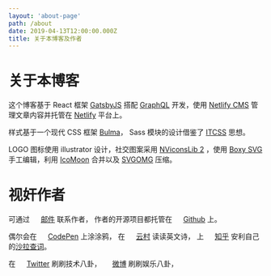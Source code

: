 ```yaml
---
layout: 'about-page'
path: /about
date: 2019-04-13T12:00:00.000Z
title: 关于本博客及作者
---
```


# 关于本博客

这个博客基于 React 框架 [GatsbyJS](https://gatsbyjs.org) 搭配 [GraphQL](https://graphql.org/) 开发，使用 [Netlify CMS](https://www.netlifycms.org/) 管理文章内容并托管在 [Netlify](https://www.netlify.com/) 平台上。

样式基于一个现代 CSS 框架 [Bulma](https://bulma.io/)， Sass 模块的设计借鉴了 [ITCSS](https://itcss.io/) 思想。

LOGO 图标使用 illustrator 设计，社交图案采用 [NViconsLib 2](https://github.com/nullice/NViconsLib_Silhouette) ，使用 [Boxy SVG](https://boxy-svg.com/) 手工编辑，利用 [IcoMoon](https://icomoon.io/) 合并以及 [SVGOMG](https://jakearchibald.github.io/svgomg/) 压缩。

# 视奸作者

<style>
svg.social {
  width: 1em;
  height: 1em;
  position: relative;
  top: 2px;
}
</style>

可通过
<svg class="social">
  <use xlink:href="/img/symbol-defs.svg#icon-mail-circle" />
</svg>
[邮件](mailto:%73%74%72%61%79%62%75%67%73%40%67%6D%61%69%6C%2E%63%6F%6D) 联系作者，
作者的开源项目都托管在 
<svg class="social">
  <use xlink:href="/img/symbol-defs.svg#icon-github-circle" />
</svg>
[Github](https://github.com/crimx/) 上。

偶尔会在
<svg class="social">
  <use xlink:href="/img/symbol-defs.svg#icon-codepen-circle" />
</svg>
[CodePen](https://codepen.io/straybugs/) 上涂涂鸦，
在
<svg class="social">
  <use xlink:href="/img/symbol-defs.svg#icon-netease-music-circle" />
</svg>
[云村](https://music.163.com/user/home?id=44711994) 读读英文诗，
上
<svg class="social">
  <use xlink:href="/img/symbol-defs.svg#icon-zhihu-circle" />
</svg>
[知乎](https://www.zhihu.com/people/straybugs) 安利自己的[沙拉查词](https://github.com/crimx/ext-saladict)。


在
<svg class="social">
  <use xlink:href="/img/symbol-defs.svg#icon-twitter-circle" />
</svg>
[Twitter](https://twitter.com/straybugs/) 刷刷技术八卦，
<svg class="social">
  <use xlink:href="/img/symbol-defs.svg#icon-weibo-circle" />
</svg>
[微博](https://www.weibo.com/bananajaward) 刷刷娱乐八卦，
